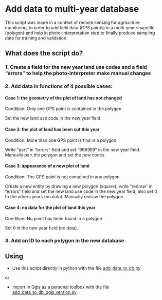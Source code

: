 # Add data to multi-year database

This script was made in a context of remote sensing for agriculture monitoring, in order to add field data (GPS points) in a multi-year shapefile (polygon) and help in photo-interpretation step to finally produce sampling data for training and validation.

## What does the script do?

### 1. Create a field for the new year land use codes and a field “errors” to help the photo-interpreter make manual changes

### 2. Add data in functions of 4 possible cases:

#### Case 1: the geometry of the plot of land has not changed
Condition: Only one GPS point is contained in the polygon.

Set the new land use code in the new year field.

#### Case 2: the plot of land has been cut this year
Condition: More than one GPS point is find in a polygon

Write “part” in “errors” field and set “999999” in the new year field. Manually part the polygon and set the new codes.

#### Case 3: appearance of a new plot of land
Condition: The GPS point is not contained in any polygon

Create a new entity by drawing a new polygon (square), write “redraw” in “errors” field and set the new land use code in the new year field, also set 0 to the others years (no data). Manually redraw the polygon.

#### Case 4: no data for the plot of land this year
Condition: No point has been found in a polygon.

Set 0 in the new year field (no data).

### 3. Add an ID to each polygon in the new database

## Using

- Use this script directly in python with the file [add_data_to_db.py](https://github.com/bertrandrichard01/python-scripts/blob/master/add_data_to_db.py)

or

- Import in Qgis as a personal toolbox with the file [add_data_to_db_qgis_version.py](https://github.com/bertrandrichard01/python-scripts/blob/master/add_data_to_db_qgis_version.py)

